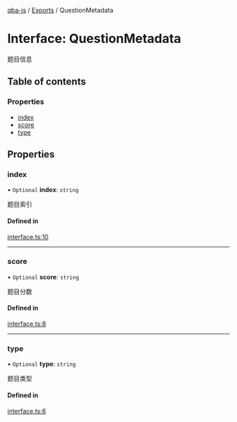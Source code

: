 [qba-js](../README.md) / [Exports](../modules.md) / QuestionMetadata

# Interface: QuestionMetadata

题目信息

## Table of contents

### Properties

- [index](QuestionMetadata.md#index)
- [score](QuestionMetadata.md#score)
- [type](QuestionMetadata.md#type)

## Properties

### index

• `Optional` **index**: `string`

题目索引

#### Defined in

[interface.ts:10](https://github.com/enncy/qba-js/blob/f1a46036c23c61113167cbd0147088318d9f6b08/src/interface.ts#L10)

___

### score

• `Optional` **score**: `string`

题目分数

#### Defined in

[interface.ts:8](https://github.com/enncy/qba-js/blob/f1a46036c23c61113167cbd0147088318d9f6b08/src/interface.ts#L8)

___

### type

• `Optional` **type**: `string`

题目类型

#### Defined in

[interface.ts:6](https://github.com/enncy/qba-js/blob/f1a46036c23c61113167cbd0147088318d9f6b08/src/interface.ts#L6)
